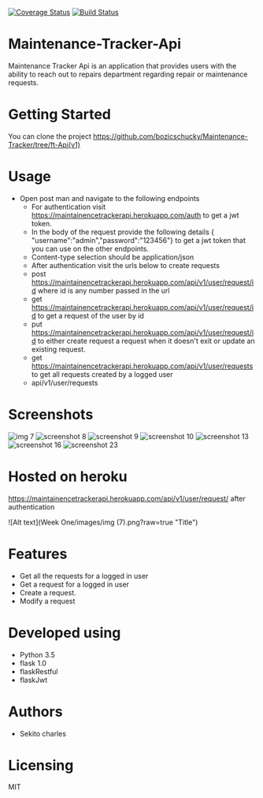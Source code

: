 [![Coverage Status](https://coveralls.io/repos/github/bozicschucky/Maintenance-Tracker/badge.svg?branch=master)](https://coveralls.io/github/bozicschucky/Maintenance-Tracker?branch=master)
[![Build Status](https://travis-ci.org/bozicschucky/Maintenance-Tracker.svg?branch=ch-test-get-users-157940615)](https://travis-ci.org/bozicschucky/Maintenance-Tracker)

# Maintenance-Tracker-Api
Maintenance Tracker Api is an application that provides users with the ability to reach out to repairs department regarding repair or maintenance requests.
# Getting Started

You can clone the project
https://github.com/bozicschucky/Maintenance-Tracker/tree/ft-Api(v1)

# Usage 
- Open post man and navigate to the following endpoints
   - For authentication visit https://maintainencetrackerapi.herokuapp.com/auth to get a jwt token.
   - In the body of the request provide the following details { "username":"admin","password":"123456"} to get a jwt token that you can use on the other endpoints.
   - Content-type selection should be application/json
   - After authentication visit the urls below to create requests
   - post https://maintainencetrackerapi.herokuapp.com/api/v1/user/request/id where id is any number passed in the url
   - get  https://maintainencetrackerapi.herokuapp.com/api/v1/user/request/id to get a request of the user by id
   - put  https://maintainencetrackerapi.herokuapp.com/api/v1/user/request/id  to either create request a request when it doesn't exit or update an existing request.
   - get https://maintainencetrackerapi.herokuapp.com/api/v1/user/requests to get all requests created by a logged user
   - api/v1/user/requests

# Screenshots
![img 7](https://user-images.githubusercontent.com/12638091/40767278-f0484504-6466-11e8-8645-c20d23b5b8d9.png)
![screenshot 8](https://user-images.githubusercontent.com/12638091/40767342-1f2f0808-6467-11e8-9884-26a3a2ad897d.png)
![screenshot 9](https://user-images.githubusercontent.com/12638091/40767350-24dcaab2-6467-11e8-9e06-bf60c086f769.png)
![screenshot 10](https://user-images.githubusercontent.com/12638091/40767370-31035818-6467-11e8-9246-8ce49b6c321c.png)
![screenshot 13](https://user-images.githubusercontent.com/12638091/40767394-3fe9d7e4-6467-11e8-9e40-0300aa6b9d4f.png)
![screenshot 16](https://user-images.githubusercontent.com/12638091/40767433-5d97cbc0-6467-11e8-8d7a-b8747cd046cb.png)
![screenshot 23](https://user-images.githubusercontent.com/12638091/40767480-7ea7f3c6-6467-11e8-8d8c-b4e3dd1d71f8.png)

# Hosted on heroku
https://maintainencetrackerapi.herokuapp.com/api/v1/user/request/ after authentication

![Alt text](Week One/images/img (7).png?raw=true "Title")


# Features
 - Get all the requests for a logged in user
 - Get a request for a logged in user
 - Create a request.
 - Modify a request




# Developed using
 - Python 3.5
 - flask 1.0
 - flaskRestful
 - flaskJwt


# Authors
 - Sekito charles

# Licensing
MIT
